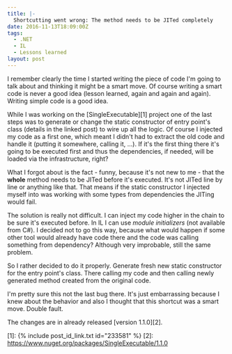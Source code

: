 ```yaml
---
title: |-
  Shortcutting went wrong: The method needs to be JITed completely
date: 2016-11-13T18:09:00Z
tags:
  - .NET
  - IL
  - Lessons learned
layout: post
---
```

I remember clearly the time I started writing the piece of code I'm going to talk about and thinking it might be a smart move. Of course writing a smart code is never a good idea (lesson learned, again and again and again). Writing simple code is a good idea.

<!-- excerpt -->

While I was working on the [SingleExecutable][1] project one of the last steps was to generate or change the static constructor of entry point's class (details in the linked post) to wire up all the logic. Of course I injected my code as a first one, which meant I didn't had to extract the old code and handle it (putting it somewhere, calling it, ...). If it's the first thing there it's going to be executed first and thus the dependencies, if needed, will be loaded via the infrastructure, right?

What I forgot about is the fact - funny, because it's not new to me - that the **whole** method needs to be JITed before it's executed. It's not JITed line by line or anything like that. That means if the static constructor I injected myself into was working with some types from dependencies the JITing would fail.

The solution is really not difficult. I can inject my code higher in the chain to be sure it's executed before. In IL I can use _module initializers_ (not available from C#). I decided not to go this way, because what would happen if some other tool would already have code there and the code was calling something from dependency? Although very improbable, still the same problem.

So I rather decided to do it properly. Generate fresh new static constructor for the entry point's class. There calling my code and then calling newly generated method created from the original code.

I'm pretty sure this not the last bug there. It's just embarrassing because I knew about the behavior and also I thought that this shortcut was a smart move. Double fault.

The changes are in already released [version 1.1.0][2].

[1]: {% include post_id_link.txt id="233581" %}
[2]: https://www.nuget.org/packages/SingleExecutable/1.1.0
